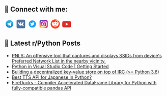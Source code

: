 ## 🔎 Connect with me:
[<img src="https://github.com/bullbesh/bullbesh/blob/main/images/Telegram.png" width="32" height="32" />](https://t.me/bullbesh)
[<img src="https://github.com/bullbesh/bullbesh/blob/main/images/VK.png" width="32" height="32" />](https://vk.com/bullbesh)
[<img src="https://github.com/bullbesh/bullbesh/blob/main/images/Twitter.png" width="32" height="32" />](https://twitter.com/bullbesh1)
[<img src="https://github.com/bullbesh/bullbesh/blob/main/images/Instagram.png" width="32" height="32" />](https://www.instagram.com/bullbesh)
[<img src="https://github.com/bullbesh/bullbesh/blob/main/images/Reddit.png" width="32" height="32" />](https://www.reddit.com/user/bullbesh)
[<img src="https://github.com/bullbesh/bullbesh/blob/main/images/YouTube.png" width="32" height="32" />](https://www.youtube.com/channel/UCtfjRs6uzgq5mfm8S06WTcg)

## 📕 Latest r/Python Posts
<!-- BLOG-POST-LIST:START -->
- [PNLS: An offensive tool that captures and displays SSIDs from device&#39;s Preferred Network List in the nearby vicinity.](https://www.reddit.com/r/Python/comments/18qi3u0/pnls_an_offensive_tool_that_captures_and_displays/)
- [Python in Visual Studio Code | Getting Started](https://www.reddit.com/r/Python/comments/18qh4ln/python_in_visual_studio_code_getting_started/)
- [Building a decentralized key-value store on top of IRC &lpar;&gt;= Python 3.6&rpar;](https://www.reddit.com/r/Python/comments/18qg1rq/building_a_decentralized_keyvalue_store_on_top_of/)
- [Best TTS API for Japanese in Python?](https://www.reddit.com/r/Python/comments/18qfj00/best_tts_api_for_japanese_in_python/)
- [FireDucks - Compiler Accelerated DataFrame Library for Python with fully-compatible pandas API](https://www.reddit.com/r/Python/comments/18qb2ge/fireducks_compiler_accelerated_dataframe_library/)
<!-- BLOG-POST-LIST:END -->
